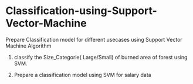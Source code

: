 # Classification-using-Support-Vector-Machine
Prepare Classification model for different usecases using Support Vector Machine Algorithm
1) classify the Size_Categorie( Large/Small) of burned area of forest using SVM.

2)  Prepare a classification model using SVM for salary data 
